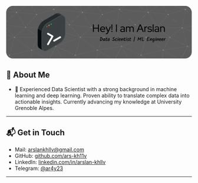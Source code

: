 ![Banner](HEADER.png)

## 👋 About Me

- 💬 Experienced Data Scientist with a strong background in machine learning and deep learning. Proven ability to translate complex data into actionable insights. Currently advancing my knowledge at University Grenoble
Alpes.
---

## 📬 Get in Touch

- Mail: arslankhllv@gmail.com
- GitHub: [github.com/ars-kh11v](https://github.com/ars-kh11v)
- LinkedIn: [linkedin.com/in/arslan-khllv](https://linkedin.com/in/arslan-khllv)
- Telegram: [@ar4y23](https://t.me/ar4y23)
---

